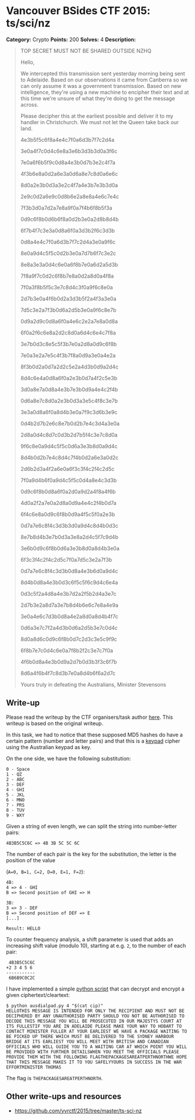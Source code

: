 # Vancouver BSides CTF 2015: ts/sci/nz

**Category:** Crypto
**Points:** 200
**Solves:** 4
**Description:** 

> TOP SECRET MUST NOT BE SHARED OUTSIDE NZHQ
> 
> Hello,
> 
> We intercepted this transmission sent yesterday morning being sent to Adelaide. Based on our observations it came from Canberra so we can only assume it was a government transmission. Based on new intelligence, they're using a new machine to encipher their text and at this time we're unsure of what they're doing to get the message across.
> 
> Please decipher this at the earliest possible and deliver it to my handler in Christchurch. We must not let the Queen take back our land.
> 
> 4e3b5f5c6f8a4e4c7f0a6d3b7f7c2d4a
>
> 3e0a4f7c0d4c6e8a3e6b3d3b3d0a3f6c
>
> 7e0a6f6b5f9c0d8a4e3b0d7b3e2c4f7a
>
> 4f3b6e8a0d2a6e3a0d6a8e7c8d0a6e6c
>
> 8d0a2e3b0d3a3e2c4f7a4e3b7e3b3d0a
>
> 2e9c0d2a6e9c0d8b6e2a8e8a4e6c7e4c
>
> 7f3b3d0a7d2a7e8a9f0a7f4b6f8b5f3a
>
> 0d9c6f8b0d6b6f8a0d2b3e0a2d8b8d4b
>
> 6f7b4f7c3e3a0d8a6f0a3d3b2f6c3d3b
>
> 0d8a4e4c7f0a6d3b7f7c2d4a3e0a9f6c
>
> 8e0a9d4c5f5c0d2b3e0a7d7b6f7c3e2c
>
> 8e8a3e3a0d4c6e0a6f8b7e0a6d2a5d3b
>
> 7f8a9f7c0d2c6f8b7e8a0d2a8d0a4f8a
>
> 7f0a3f8b5f5c3e7c8d4c3f0a9f6c8e0a
>
> 2d7b3e0a4f6b0d2a3d3b5f2a4f3a3e0a
>
> 7d5c3e2a7f3b0d6a2d5b3e0a9f6c8e7b
>
> 0d9a2d9c0d8a6f0a4e6c2e2a7e8a0d8a
>
> 6f0a2f6c6e8a2d2c8d0a6d4c6e4c7f8a
>
> 3e7b0d3c8e5c5f3b7e0a2d8a0d9c6f8b
>
> 7e0a3e2a7e5c4f3b7f8a0d9a3e0a4e2a
>
> 8f3b0d2a0d7a2d2c5e2a4d3b0d9a2d4c
>
> 8d4c6e4a0d8a6f0a2e3b0d7a4f2c5e3b
>
> 3d0a8e7a0d8a4e3b7e3b0d9a4e4c2f4b
>
> 0d6a8e7c8d0a2e3b0d3a3e5c4f8c3e7b
>
> 3e3a0d8a6f0a8d4b3e0a7f9c3d6b3e9c
>
> 0d4b2d7b2e6c8e7b0d2b7e4c3d4a3e0a
>
> 2d8a0d4c8d7c0d3b2d7b5f4c3e7c8d0a
>
> 9f6c8e0a9d4c5f5c0d6a3e3b8d0a9d4c
>
> 8d4b0d2b7e4c8d4c7f4b0d2a6e3a0d2c
>
> 2d6b2d3a4f2a6e0a6f3c3f4c2f4c2d5c
>
> 7f0a9d4b6f0a9d4c5f5c0d4a8e4c3d3b
>
> 0d9c6f8b0d8a6f0a2d0a9d2a4f8a4f6b
>
> 4d0a2f2a7e0a2d8a0d9a4e4c2f4b0d7a
>
> 6f4c6e8a0d9c6f8b0d9a4f5c5f0a2e3b
>
> 0d7a7e6c8f4c3d3b3d0a9d4c8d4b0d3c
>
> 8e7b8d4b3e7b0d3a3e8a2d4c5f7c9d4b
>
> 3e6b0d9c6f8b0d6a3e3b8d0a8d4b3e0a
>
> 6f3c3f4c2f4c2d5c7f0a7d5c3e2a7f3b
>
> 0d7a7e6c8f4c3d3b0d8a4e3b6d0a9d4c
>
> 8d4b0d8a4e3b0d3c6f5c5f6c9d4c6e4a
>
> 0d3c5f2a4d8a4e3b7d2a2f5b2d4a3e7c
>
> 2d7b3e2a8d7a3e7b8d4b6e6c7e8a4e9a
>
> 3e0a4e6c7d3b0d8a4e2a8d0a8d4b4f7c
>
> 0d6a3e7c7f2a4d3b0d6a2d5b3e7c0d4c
>
> 8d0a8d6c0d9c6f8b0d7c2d3c3e5c9f9c
>
> 6f8b7e7c0d4c6e0a7f8b2f2c3e7c7f0a
>
> 4f6b0d8a4e3b0d9a2d7b0d3b3f3c6f7b
>
> 8d6a4f6b4f7c8d3b7e0a8d4b6f6a2d7c
> 
> Yours truly in defeating the Australians,
> Minister Stevensons

## Write-up

Please read the writeup by the CTF organisers/task author [here](https://github.com/yvrctf/2015/tree/master/ts-sci-nz). This writeup is based on the original writeup.

In this task, we had to notice that these supposed MD5 hashes do have a certain pattern (number and letter pairs) and that this is a [keypad](http://dialabc.com/motion/keypads.html) cipher using the Australian keypad as key.

On the one side, we have the following substitution:

```
0 - Space
1 - QZ
2 - ABC
3 - DEF
4 - GHI
5 - JKL
6 - MNO
7 - PRS
8 - TUV
9 - WXY
```

Given a string of even length, we can split the string into number-letter pairs:

```
4B3B5C5C6C => 4B 3B 5C 5C 6C
```

The number of each pair is the key for the substitution, the letter is the position of the value

(`A=0, B=1, C=2, D=0, E=1, F=2`):

```
4B:
4 => 4 - GHI
B => Second position of GHI => H

3B:
3 => 3 - DEF
B => Second position of DEF => E
[...]

Result: HELLO
```

To counter frequency analysis, a shift parameter is used that adds an increasing shift value (modulo 10), starting at e.g. `2`, to the number of each pair:

```
 4B3B5C5C6C
+2 3 4 5 6 
-----------
 6B6B9C0C2C
```

I have implemented a simple [python script](https://github.com/YASME-Tim/crypto-tools/tree/master/aus-dial-pad) that can decrypt and encrypt a given ciphertext/cleartext:

```
$ python ausdialpad.py 4 "$(cat cip)"
HELLOTHIS MESSAGE IS INTENDED FOR ONLY THE RECIPIENT AND MUST NOT BE DECIPHERED BY ANY UNAUTHORISED PARTY SHOULD YOU NOT BE AUTHORISED TO DECODE THIS MESSAGE YOU WILL BE PROSECUTED IN OUR MAJESTYS COURT AT ITS FULLESTIF YOU ARE IN ADELAIDE PLEASE MAKE YOUR WAY TO HOBART TO CONTACT MINISTER FULLER AT YOUR EARLIEST WE HAVE A PACKAGE WAITING TO BE PICKED UP THERE WHICH MUST BE DELIVERED TO THE SYDNEY HARBOUR BRIDGE AT ITS EARLIEST YOU WILL MEET WITH BRITISH AND CANADIAN OFFICIALS WHO WILL GUIDE YOU TO A WAITING CAR AT WHICH POINT YOU WILL BE PROVIDED WITH FURTHER DETAILSWHEN YOU MEET THE OFFICIALS PLEASE PROVIDE THEM WITH THE FOLLOWING FLAGTHEPACKAGESAREATPERTHNORTHWE HOPE THAT THIS MESSAGE MAKES IT TO YOU SAFELYYOURS IN SUCCESS IN THE WAR EFFORTMINISTER THOMAS
```

The flag is `THEPACKAGESAREATPERTHNORTH`.

## Other write-ups and resources

* <https://github.com/yvrctf/2015/tree/master/ts-sci-nz>